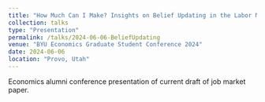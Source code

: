 ```yaml
---
title: "How Much Can I Make? Insights on Belief Updating in the Labor Market"
collection: talks
type: "Presentation"
permalink: /talks/2024-06-06-BeliefUpdating
venue: "BYU Economics Graduate Student Conference 2024"
date: 2024-06-06
location: "Provo, Utah"
---
```


Economics alumni conference presentation of current draft of job market paper.
